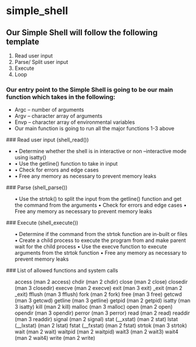 # simple_shell
## Our Simple Shell will follow the following template
1.	Read user input
2.	Parse/ Split user input
3.	Execute 
4.	Loop 
### Our entry point to the Simple Shell is going to be our main function which takes in the following:
<ul>
  <li>Argc – number of arguments</li>
<li> Argv – character array of arguments</li>
<li>Envp – character array of environmental variables</li>	
<li>Our main function is going to run all the major functions 1-3 above</li> </ul>
### Read user input (shell_read())
<ul>
<li>•	Determine whether the shell is in interactive or non –interactive mode using isatty()</li>
<li>•	Use the getline() function to take in input</li>
<li>•	Check for errors and edge cases </li>
<li>•	Free any memory as necessary to prevent memory leaks </li>
</ul>
### Parse (shell_parse())
<ul>
•	Use the strtok() to split the input from the getline() function and get the command from the arguments 
•	Check for errors and edge cases 
•	Free any memory as necessary to prevent memory leaks 
</ul>
### Execute (shell_execute())
<ul>
•	Determine if the command from the strtok function are in-built or files  
•	Create a child process to execute the program from and make parent wait for the child process  
•	Use the execve function to execute arguments from the strtok function  
•	Free any memory as necessary to prevent memory leaks  
</ul>
### List of allowed functions and system calls
<ul>
	access (man 2 access)  
	chdir (man 2 chdir)  
	close (man 2 close)  
	closedir (man 3 closedir)  
	execve (man 2 execve)  
	exit (man 3 exit)  
	_exit (man 2 _exit)  
	fflush (man 3 fflush)  
	fork (man 2 fork)  
	free (man 3 free)  
	getcwd (man 3 getcwd)  
	getline (man 3 getline)  
	getpid (man 2 getpid)  
	isatty (man 3 isatty)  
	kill (man 2 kill)  
	malloc (man 3 malloc)  
	open (man 2 open)  
	opendir (man 3 opendir)  
	perror (man 3 perror)  
	read (man 2 read)  
	readdir (man 3 readdir)  
	signal (man 2 signal)  
	stat (__xstat) (man 2 stat)  
	lstat (__lxstat) (man 2 lstat)  
	fstat (__fxstat) (man 2 fstat)  
	strtok (man 3 strtok)  
	wait (man 2 wait)  
	waitpid (man 2 waitpid)  
	wait3 (man 2 wait3)  
	wait4 (man 2 wait4)  
	write (man 2 write)  
</ul>

